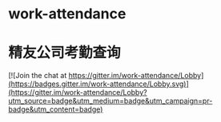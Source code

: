 # work-attendance
# 精友公司考勤查询

[![Join the chat at https://gitter.im/work-attendance/Lobby](https://badges.gitter.im/work-attendance/Lobby.svg)](https://gitter.im/work-attendance/Lobby?utm_source=badge&utm_medium=badge&utm_campaign=pr-badge&utm_content=badge)
